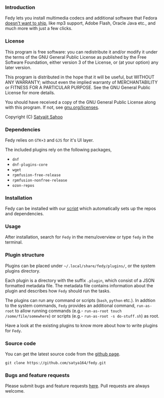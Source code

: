 ### Introduction

Fedy lets you install multimedia codecs and additional software that Fedora [doesn't want to ship](http://fedoraproject.org/wiki/Forbidden_items?rd=ForbiddenItems), like mp3 support, Adobe Flash, Oracle Java etc., and much more with just a few clicks.

### License

This program is free software: you can redistribute it and/or modify it under the terms of the GNU General Public License as published by the Free Software Foundation, either version 3 of the License, or (at your option) any later version.

This program is distributed in the hope that it will be useful, but WITHOUT ANY WARRANTY; without even the implied warranty of MERCHANTABILITY or FITNESS FOR A PARTICULAR PURPOSE. See the GNU General Public License for more details.

You should have received a copy of the GNU General Public License along with this program.  If not, see [gnu.org/licenses](http://www.gnu.org/licenses/).

Copyright (C) [Satyajit Sahoo](mailto:satyajit.happy@gmail.com)

### Dependencies

Fedy relies on `GTK+3` and `GJS` for it's UI layer.

The included plugins rely on the following packages,
* `dnf`
* `dnf-plugins-core`
* `wget`
* `rpmfusion-free-release`
* `rpmfusion-nonfree-release`
* `ozon-repos`

### Installation

Fedy can be installed with our [script](http://satya164.github.io/fedy/fedy-installer) which automatically sets up the repos and dependencies.

### Usage

After installation, search for `Fedy` in the menu/overview or type `fedy` in the terminal.

### Plugin structure

Plugins can be placed under `~/.local/share/fedy/plugins/`, or the system plugins directory.

Each plugin is a directory with the suffix `.plugin`, which consist of a JSON formatted metadata file. The metadata file contains information about the plugin and describes how `Fedy` should run the tasks.

The plugins can run any command or scripts (`bash`, `python` etc.). In addtion to the system commands, `Fedy` provides an additional command, `run-as-root` to allow running commands (e.g.- `run-as-root touch /some/file/somewhere`) or scripts (e.g.- `run-as-root -s do-stuff.sh`) as root.

Have a look at the existing plugins to know more about how to write plugins for `Fedy`.

### Source code

You can get the latest source code from the [github page](http://github.com/satya164/fedy).

`git clone https://github.com/satya164/fedy.git`

### Bugs and feature requests

Please submit bugs and feature requests [here](http://github.com/satya164/fedy/issues). Pull requests are always welcome.
